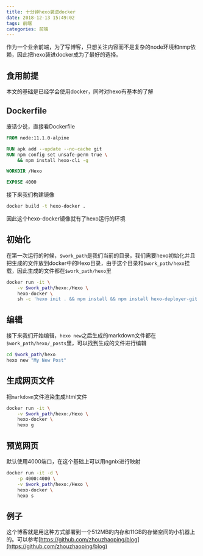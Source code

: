 ```yaml
---
title: 十分钟hexo装进docker
date: 2018-12-13 15:49:02
tags: 前端
categories: 前端
---
```

作为一个业余前端，为了写博客，只想关注内容而不是复杂的node环境和nmp依赖，因此把hexo装进docker成为了最好的选择。

<!-- more -->

## 食用前提
本文的基础是已经学会使用docker，同时对hexo有基本的了解

## Dockerfile
废话少说，直接看Dockerfile
```Dockerfile
FROM node:11.1.0-alpine

RUN apk add --update --no-cache git
RUN npm config set unsafe-perm true \
    && npm install hexo-cli -g

WORKDIR /Hexo

EXPOSE 4000
```
接下来我们构建镜像
```bash
docker build -t hexo-docker .
```
因此这个hexo-docker镜像就有了hexo运行的环境

## 初始化
在第一次运行的时候，`$work_path`是我们当前的目录，我们需要hexo初始化并且把生成的文件放到docker中的Hexo目录，由于这个目录和`$work_path/hexo`挂载，因此生成的文件都在`$work_path/hexo`里
```bash
docker run -it \
    -v $work_path/hexo:/Hexo \
    hexo-docker \
    sh -c 'hexo init . && npm install && npm install hexo-deployer-git --save'
```

## 编辑
接下来我们开始编辑，`hexo new`之后生成的markdown文件都在`$work_path/hexo/_posts`里，可以找到生成的文件进行编辑
```bash
cd $work_path/hexo
hexo new "My New Post"
```

## 生成网页文件
把`markdown`文件渲染生成html文件
```bash
docker run -it \
    -v $work_path/hexo:/Hexo \
    hexo-docker \
    hexo g
```

## 预览网页
默认使用4000端口，在这个基础上可以用ngnix进行映射
```bash
docker run -it -d \
    -p 4000:4000 \
    -v $work_path/hexo:/Hexo \
    hexo-docker \
    hexo s
```

## 例子
这个博客就是用这种方式部署到一个512MB的内存和11GB的存储空间的小机器上的。可以参考[https://github.com/zhouzhaoping/blog](https://github.com/zhouzhaoping/blog)